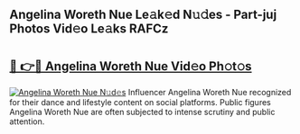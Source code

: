 ## Angelina Woreth Nue Le𝚊k𝚎d N𝚞𝚍es - Part-juj Photos Vid𝚎o Le𝚊ks RAFCz

# <h2><a href="http://fb8bd5.evod.top/?m=Angelina+Woreth+Nue">🔗 👉🔴 Angelina Woreth Nue Vid𝚎o Ph𝚘t𝚘s</a></h2>

[![Angelina Woreth Nue N𝚞d𝚎s](https://i.imgur.com/8V9OHl7.gif)](http://fb8bd5.evod.top/?m=Angelina+Woreth+Nue)
Influencer Angelina Woreth Nue recognized for their dance and lifestyle content on social platforms. Public figures Angelina Woreth Nue are often subjected to intense scrutiny and public attention. 
